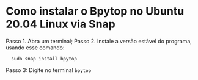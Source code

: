 # Como instalar o Bpytop no Ubuntu 20.04 Linux via Snap

Passo 1. Abra um terminal;
Passo 2. Instale a versão estável do programa, usando esse comando:

```
  sudo snap install bpytop

```

Passo 3: Digite no terminal ``` bpytop ```
